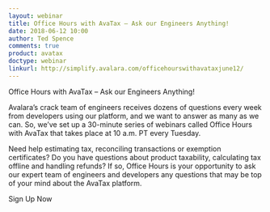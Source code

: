 ```yaml
---
layout: webinar
title: Office Hours with AvaTax – Ask our Engineers Anything!
date: 2018-06-12 10:00
author: Ted Spence
comments: true
product: avatax
doctype: webinar
linkurl: http://simplify.avalara.com/officehourswithavataxjune12/
---
```


Office Hours with AvaTax – Ask our Engineers Anything!

Avalara’s crack team of engineers receives dozens of questions every week from developers using our platform, and we want to answer as many as we can. So, we’ve set up a 30-minute series of webinars called Office Hours with AvaTax that takes place at 10 a.m. PT every Tuesday.

Need help estimating tax, reconciling transactions or exemption certificates? Do you have questions about product taxability, calculating tax offline and handling refunds?  If so, Office Hours is your opportunity to ask our expert team of engineers and developers any questions that may be top of your mind about the AvaTax platform.

Sign Up Now